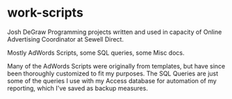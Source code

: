 # work-scripts
Josh DeGraw 
Programming projects written and used in capacity of Online Advertising Coordinator at Sewell Direct.

Mostly AdWords Scripts, some SQL queries, some Misc docs.

Many of the AdWords Scripts were originally from templates, but have since been thoroughly customized to fit my purposes. 
The SQL Queries are just some of the queries I use with my Access database for automation of my reporting, which I've saved as backup measures.
